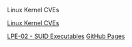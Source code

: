 Linux Kernel CVEs

[Linux Kernel CVEs](https://www.linuxkernelcves.com/cves)

[LPE-02 - SUID Executables](https://pentestlab.blog/2017/09/25/suid-executables/)
[GitHub Pages](https://pages.github.com/)
